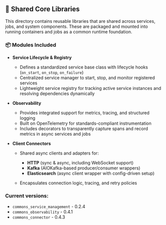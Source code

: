 ## 🧱 Shared Core Libraries

This directory contains reusable libraries that are shared across services, jobs, and system components. These are packaged and mounted into running containers and jobs as a common runtime foundation.

### 📦 Modules Included

* **Service Lifecycle & Registry**

  * Defines a standardized service base class with lifecycle hooks (`on_start`, `on_stop`, `on_failure`)
  * Centralized service manager to start, stop, and monitor registered services
  * Lightweight service registry for tracking active service instances and resolving dependencies dynamically

* **Observability**

  * Provides integrated support for metrics, tracing, and structured logging
  * Built on OpenTelemetry for standards-compliant instrumentation
  * Includes decorators to transparently capture spans and record metrics in async services and jobs

* **Client Connectors**

  * Shared async clients and adapters for:

    * **HTTP** (sync & async, including WebSocket support)
    * **Kafka** (AIOKafka-based producer/consumer wrappers)
    * **Elasticsearch** (async client wrapper with config-driven setup)
  * Encapsulates connection logic, tracing, and retry policies



### Current versions:

- `commons_service_management` - 0.2.4
- `commons_observability` - 0.4.1
- `commons_connector` - 0.4.3
